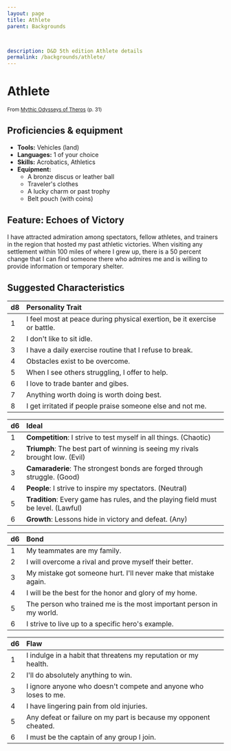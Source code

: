 ```yaml
---
layout: page
title: Athlete
parent: Backgrounds



description: D&D 5th edition Athlete details
permalink: /backgrounds/athlete/
---
```

# Athlete

<small>From <a target="_blank" href="https://dnd.wizards.com/products/tabletop-games/rpg-products/mythic-odysseys-theros">Mythic Odysseys of Theros</a> (p. 31)</small>


## Proficiencies & equipment

- **Tools:** Vehicles (land)
- **Languages:** 1 of your choice
- **Skills:** Acrobatics, Athletics
- **Equipment:** 
  - A bronze discus or leather ball
  - Traveler's clothes
  - A lucky charm or past trophy
  - Belt pouch (with coins)

## Feature: Echoes of Victory


I have attracted admiration among spectators, fellow athletes, and trainers in the region that hosted my past athletic victories. When visiting any settlement within 100 miles of where I grew up, there is a 50 percent change that I can find someone there who admires me and is willing to provide information or temporary shelter.

## Suggested Characteristics


| d8 | Personality Trait |
|:----------------------------|:------------------|
| 1 | I feel most at peace during physical exertion, be it exercise or battle. |
| 2 | I don't like to sit idle. |
| 3 | I have a daily exercise routine that I refuse to break. |
| 4 | Obstacles exist to be overcome. |
| 5 | When I see others struggling, I offer to help. |
| 6 | I love to trade banter and gibes. |
| 7 | Anything worth doing is worth doing best. |
| 8 | I get irritated if people praise someone else and not me. |

| d6 | Ideal |
|:----------------------------|:------|
| 1 | **Competition**: I strive to test myself in all things. (Chaotic) |
| 2 | **Triumph**: The best part of winning is seeing my rivals brought low. (Evil) |
| 3 | **Camaraderie**: The strongest bonds are forged through struggle. (Good) |
| 4 | **People**: I strive to inspire my spectators. (Neutral) |
| 5 | **Tradition**: Every game has rules, and the playing field must be level. (Lawful) |
| 6 | **Growth**: Lessons hide in victory and defeat. (Any) |

| d6 | Bond |
|:----------------------------|:------------------|
| 1 | My teammates are my family. |
| 2 | I will overcome a rival and prove myself their better. |
| 3 | My mistake got someone hurt. I'll never make that mistake again. |
| 4 | I will be the best for the honor and glory of my home. |
| 5 | The person who trained me is the most important person in my world. |
| 6 | I strive to live up to a specific hero's example. |

| d6 | Flaw |
|:----------------------------|:------------------|
| 1 | I indulge in a habit that threatens my reputation or my health. |
| 2 | I'll do absolutely anything to win. |
| 3 | I ignore anyone who doesn't compete and anyone who loses to me. |
| 4 | I have lingering pain from old injuries. |
| 5 | Any defeat or failure on my part is because my opponent cheated. |
| 6 | I must be the captain of any group I join. |